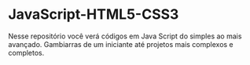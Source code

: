 # JavaScript-HTML5-CSS3
Nesse repositório você verá códigos em Java Script do simples ao mais avançado. Gambiarras de um iniciante até projetos mais complexos e completos. 
